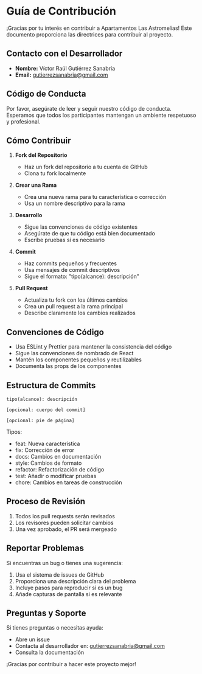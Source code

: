 # Guía de Contribución

¡Gracias por tu interés en contribuir a Apartamentos Las Astromelias! Este documento proporciona las directrices para contribuir al proyecto.

## Contacto con el Desarrollador

- **Nombre:** Víctor Raúl Gutiérrez Sanabria
- **Email:** gutierrezsanabria@gmail.com

## Código de Conducta

Por favor, asegúrate de leer y seguir nuestro código de conducta. Esperamos que todos los participantes mantengan un ambiente respetuoso y profesional.

## Cómo Contribuir

1. **Fork del Repositorio**
   - Haz un fork del repositorio a tu cuenta de GitHub
   - Clona tu fork localmente

2. **Crear una Rama**
   - Crea una nueva rama para tu característica o corrección
   - Usa un nombre descriptivo para la rama

3. **Desarrollo**
   - Sigue las convenciones de código existentes
   - Asegúrate de que tu código está bien documentado
   - Escribe pruebas si es necesario

4. **Commit**
   - Haz commits pequeños y frecuentes
   - Usa mensajes de commit descriptivos
   - Sigue el formato: "tipo(alcance): descripción"

5. **Pull Request**
   - Actualiza tu fork con los últimos cambios
   - Crea un pull request a la rama principal
   - Describe claramente los cambios realizados

## Convenciones de Código

- Usa ESLint y Prettier para mantener la consistencia del código
- Sigue las convenciones de nombrado de React
- Mantén los componentes pequeños y reutilizables
- Documenta las props de los componentes

## Estructura de Commits

```
tipo(alcance): descripción

[opcional: cuerpo del commit]

[opcional: pie de página]
```

Tipos:
- feat: Nueva característica
- fix: Corrección de error
- docs: Cambios en documentación
- style: Cambios de formato
- refactor: Refactorización de código
- test: Añadir o modificar pruebas
- chore: Cambios en tareas de construcción

## Proceso de Revisión

1. Todos los pull requests serán revisados
2. Los revisores pueden solicitar cambios
3. Una vez aprobado, el PR será mergeado

## Reportar Problemas

Si encuentras un bug o tienes una sugerencia:
1. Usa el sistema de issues de GitHub
2. Proporciona una descripción clara del problema
3. Incluye pasos para reproducir si es un bug
4. Añade capturas de pantalla si es relevante

## Preguntas y Soporte

Si tienes preguntas o necesitas ayuda:
- Abre un issue
- Contacta al desarrollador en: gutierrezsanabria@gmail.com
- Consulta la documentación

¡Gracias por contribuir a hacer este proyecto mejor! 
